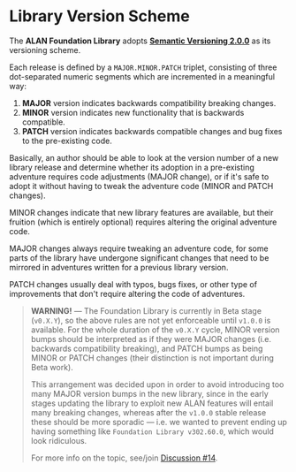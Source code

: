 # Library Version Scheme

The __ALAN Foundation Library__ adopts __[Semantic Versioning 2.0.0]__ as its versioning scheme.

Each release is defined by a `MAJOR.MINOR.PATCH` triplet, consisting of three dot-separated numeric segments which are incremented in a meaningful way:

1. __MAJOR__ version indicates backwards compatibility breaking changes.
2. __MINOR__ version indicates new functionality that is backwards compatible.
3. __PATCH__ version indicates backwards compatible changes and bug fixes to the pre-existing code.

Basically, an author should be able to look at the version number of a new library release and determine whether its adoption in a pre-existing adventure requires code adjustments (MAJOR change), or if it's safe to adopt it without having to tweak the adventure code (MINOR and PATCH changes).

MINOR changes indicate that new library features are available, but their fruition (which is entirely optional) requires altering the original adventure code.

MAJOR changes always require tweaking an adventure code, for some parts of the library have undergone significant changes that need to be mirrored in adventures written for a previous library version.

PATCH changes usually deal with typos, bugs fixes, or other type of improvements that don't require altering the code of adventures.


> **WARNING!** — The Foundation Library is currently in Beta stage (`v0.X.Y`), so the above rules are not yet enforceable until `v1.0.0` is available.
> For the whole duration of the `v0.X.Y` cycle, MINOR version bumps should be interpreted as if they were MAJOR changes (i.e. backwards compatibility breaking), and PATCH bumps as being MINOR or PATCH changes (their distinction is not important during Beta work).
>
> This arrangement was decided upon in order to avoid introducing too many MAJOR version bumps in the new library, since in the early stages updating the library to exploit new ALAN features will entail many breaking changes, whereas after the `v1.0.0` stable release these should be more sporadic —  i.e. we wanted to prevent ending up having something like `Foundation Library v302.60.0`, which would look ridiculous.
>
> For more info on the topic, see/join [Discussion #14].

<!-----------------------------------------------------------------------------
                               REFERENCE LINKS
------------------------------------------------------------------------------>

[Semantic Versioning 2.0.0]: https://semver.org "Semantic Versioning website"

<!-- Issues & Discussion -->

[Discussion #14]: https://github.com/alan-if/alan-i18n/discussions/14 "See Discussion #14 — Libraries Version Scheme"

<!-- EOF -->
